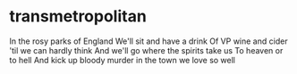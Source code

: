 # transmetropolitan

In the rosy parks of England
We'll sit and have a drink
Of VP wine and cider 'til we can hardly think
And we'll go where the spirits take us
To heaven or to hell
And kick up bloody murder in the town we love so well
